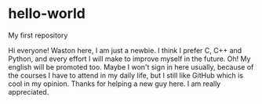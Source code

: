 # hello-world
My first repository

Hi everyone! Waston here, I am just a newbie. I think I prefer C, C++ and Python, and every effort I will make to improve myself in the future.
Oh! My english will be promoted too. Maybe I won't sign in here usually, because of the courses I have to attend in my daily life, but I still like GitHub which is cool in my opinion.
Thanks for helping a new guy here. I am really appreciated.
